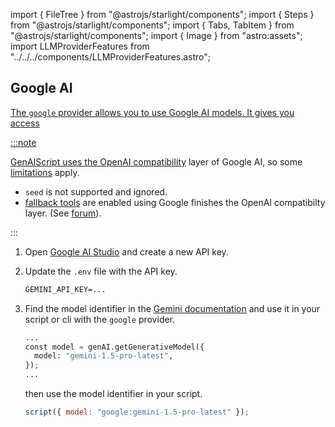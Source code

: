 import { FileTree } from "@astrojs/starlight/components";
import { Steps } from "@astrojs/starlight/components";
import { Tabs, TabItem } from "@astrojs/starlight/components";
import { Image } from "astro:assets";
import LLMProviderFeatures from "../../../components/LLMProviderFeatures.astro";

## Google AI <a href="" id="google" />

The `google` provider allows you to use Google AI models. It gives you access

:::note

GenAIScript uses the [OpenAI compatibility](https://ai.google.dev/gemini-api/docs/openai) layer of Google AI,
so some [limitations](https://ai.google.dev/gemini-api/docs/openai#current-limitations) apply.

- `seed` is not supported and ignored.
- [fallback tools](/genaiscript/reference/scripts/tools#fallbacktools) are enabled
  using Google finishes the OpenAI compatibilty layer. (See [forum](https://discuss.ai.google.dev/t/gemini-openai-compatibility-multiple-functions-support-in-function-calling-error-400/49431)).

:::

<Steps>

<ol>

<li>

Open [Google AI Studio](https://aistudio.google.com/app/apikey) and create a new API key.

</li>

<li>

Update the `.env` file with the API key.

```txt title=".env"
GEMINI_API_KEY=...
```

</li>

<li>

Find the model identifier in the [Gemini documentation](https://ai.google.dev/gemini-api/docs/models/gemini)
and use it in your script or cli with the `google` provider.

```py "gemini-1.5-pro-002"
...
const model = genAI.getGenerativeModel({
  model: "gemini-1.5-pro-latest",
});
...
```

then use the model identifier in your script.

```js "gemini-1.5-pro-latest"
script({ model: "google:gemini-1.5-pro-latest" });
```

</li>

</ol>

</Steps>

<LLMProviderFeatures provider="google" />